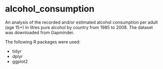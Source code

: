 # alcohol_consumption
An analysis of the recorded and/or estimated alcohol consumption per adult (age 15+) in litres pure alcohol by country from 1985 to 2008. The dataset was downloaded from Gapminder.

The following R packages were used:
- tidyr
- dplyr
- ggplot2
